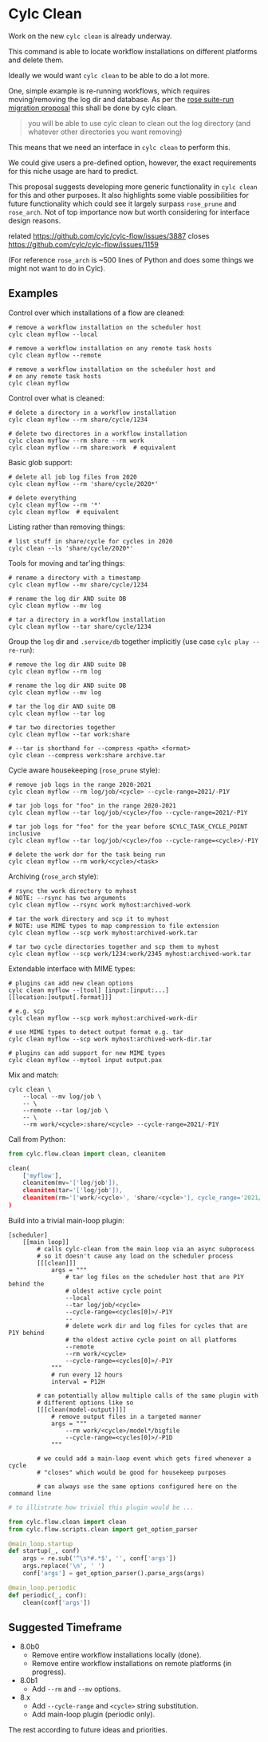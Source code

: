 # Cylc Clean

Work on the new `cylc clean` is already underway.

This command is able to locate workflow installations on different platforms
and delete them.

Ideally we would want `cylc clean` to be able to do a lot more.

One, simple example is re-running workflows, which requires moving/removing the
log dir and database. As per the
[rose suite-run migration proposal](https://cylc.github.io/cylc-admin/proposal-rose-suite-run.html#cli-changes)
this shall be done by cylc clean.

> you will be able to use cylc clean to clean out the log directory
> (and whatever other directories you want removing)

This means that we need an interface in `cylc clean` to perform this.

We could give users a pre-defined option, however, the exact requirements for
this niche usage are hard to predict.

This proposal suggests developing more generic functionality in `cylc clean`
for this and other purposes. It also highlights some viable possibilities for
future functionality which could see it largely surpass `rose_prune` and
`rose_arch`. Not of top importance now but worth considering for interface
design reasons.

related https://github.com/cylc/cylc-flow/issues/3887
closes https://github.com/cylc/cylc-flow/issues/1159

(For reference `rose_arch` is ~500 lines of Python and does some things we
might not want to do in Cylc).

## Examples

Control over which installations of a flow are cleaned:

```
# remove a workflow installation on the scheduler host
cylc clean myflow --local

# remove a workflow installation on any remote task hosts
cylc clean myflow --remote

# remove a workflow installation on the scheduler host and
# on any remote task hosts
cylc clean myflow
```

Control over what is cleaned:

```
# delete a directory in a workflow installation
cylc clean myflow --rm share/cycle/1234

# delete two directores in a workflow installation
cylc clean myflow --rm share --rm work
cylc clean myflow --rm share:work  # equivalent
```

Basic glob support:

```
# delete all job log files from 2020
cylc clean myflow --rm 'share/cycle/2020*'

# delete everything
cylc clean myflow --rm '*'
cylc clean myflow  # equivalent
```

Listing rather than removing things:

```
# list stuff in share/cycle for cycles in 2020
cylc clean --ls 'share/cycle/2020*'
```

Tools for moving and tar'ing things:

```
# rename a directory with a timestamp
cylc clean myflow --mv share/cycle/1234

# rename the log dir AND suite DB
cylc clean myflow --mv log

# tar a directory in a workflow installation
cylc clean myflow --tar share/cycle/1234
```

Group the `log` dir and `.service/db` together implicitly
(use case `cylc play --re-run`):

```
# remove the log dir AND suite DB
cylc clean myflow --rm log

# rename the log dir AND suite DB
cylc clean myflow --mv log

# tar the log dir AND suite DB
cylc clean myflow --tar log

# tar two directories together
cylc clean myflow --tar work:share

# --tar is shorthand for --compress <path> <format>
cylc clean --compress work:share archive.tar
```

Cycle aware housekeeping (`rose_prune` style):

```
# remove job logs in the range 2020-2021
cylc clean myflow --rm log/job/<cycle> --cycle-range=2021/-P1Y

# tar job logs for "foo" in the range 2020-2021
cylc clean myflow --tar log/job/<cycle>/foo --cycle-range=2021/-P1Y

# tar job logs for "foo" for the year before $CYLC_TASK_CYCLE_POINT inclusive
cylc clean myflow --tar log/job/<cycle>/foo --cycle-range=<cycle>/-P1Y

# delete the work dor for the task being run
cylc clean myflow --rm work/<cycle>/<task>
```

Archiving (`rose_arch` style):

```
# rsync the work directory to myhost
# NOTE: --rsync has two arguments
cylc clean myflow --rsync work myhost:archived-work

# tar the work directory and scp it to myhost
# NOTE: use MIME types to map compression to file extension
cylc clean myflow --scp work myhost:archived-work.tar

# tar two cycle directories together and scp them to myhost
cylc clean myflow --scp work/1234:work/2345 myhost:archived-work.tar
```

Extendable interface with MIME types:

```
# plugins can add new clean options
cylc clean myflow --[tool] [input:[input:...] [[location:]output[.format]]]

# e.g. scp
cylc clean myflow --scp work myhost:archived-work-dir

# use MIME types to detect output format e.g. tar
cylc clean myflow --scp work myhost:archived-work-dir.tar

# plugins can add support for new MIME types
cylc clean myflow --mytool input output.pax
```

Mix and match:

```
cylc clean \
    --local --mv log/job \
    -- \
    --remote --tar log/job \
    -- \
    --rm work/<cycle>:share/<cycle> --cycle-range=2021/-P1Y
```

Call from Python:

```python
from cylc.flow.clean import clean, cleanitem

clean(
    ['myflow'],
    cleanitem(mv='['log/job']),
    cleanitem(tar='['log/job']),
    cleanitem(rm='['work/<cycle>', 'share/<cycle>'], cycle_range='2021/-P1Y')
)
```

Build into a trivial main-loop plugin:

```
[scheduler]
    [[main loop]]
        # calls cylc-clean from the main loop via an async subprocess
        # so it doesn't cause any load on the scheduler process
        [[[clean]]]
            args = """
                # tar log files on the scheduler host that are P1Y behind the
                # oldest active cycle point
                --local
                --tar log/job/<cycle>
                --cycle-range=<cycles[0]>/-P1Y
                --
                # delete work dir and log files for cycles that are P1Y behind
                # the oldest active cycle point on all platforms
                --remote
                --rm work/<cycle>
                --cycle-range=<cycles[0]>/-P1Y
            """
            # run every 12 hours
            interval = P12H

        # can potentially allow multiple calls of the same plugin with
        # different options like so
        [[[clean(model-output)]]]
            # remove output files in a targeted manner
            args = """
                --rm work/<cycle>/model*/bigfile
                --cycle-range=<cycles[0]>/-P1D
            """

        # we could add a main-loop event which gets fired whenever a cycle
        # "closes" which would be good for housekeep purposes

        # can always use the same options configured here on the command line
```

```python
# to illistrate how trivial this plugin would be ...

from cylc.flow.clean import clean
from cylc.flow.scripts.clean import get_option_parser

@main_loop.startup
def startup(_, conf)
    args = re.sub('^\s*#.*$', '', conf['args'])
    args.replace('\n', ' ')
    conf['args'] = get_option_parser().parse_args(args)

@main_loop.periodic
def periodic(_, conf):
    clean(conf['args'])
```

## Suggested Timeframe

* 8.0b0
  * Remove entire workflow installations locally (done).
  * Remove entire workflow installations on remote platforms (in progress).
* 8.0b1
  * Add `--rm` and `--mv` options.
* 8.x
  * Add `--cycle-range` and `<cycle>` string substitution.
  * Add main-loop plugin (periodic only).

The rest according to future ideas and priorities.
